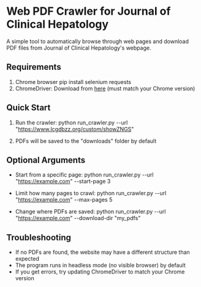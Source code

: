 # Web PDF Crawler for Journal of Clinical Hepatology

A simple tool to automatically browse through web pages and download PDF files from Journal of Clinical Hepatology's webpage.

## Requirements

1. Chrome browser
pip install selenium requests
2. ChromeDriver: Download from [here](https://sites.google.com/chromium.org/driver/) (must match your Chrome version)

## Quick Start

1. Run the crawler:
python run_crawler.py --url "https://www.lcgdbzz.org/custom/showZNGS"

2. PDFs will be saved to the "downloads" folder by default

## Optional Arguments

- Start from a specific page:
python run_crawler.py --url "https://example.com" --start-page 3

- Limit how many pages to crawl:
python run_crawler.py --url "https://example.com" --max-pages 5

- Change where PDFs are saved:
python run_crawler.py --url "https://example.com" --download-dir "my_pdfs"

## Troubleshooting

- If no PDFs are found, the website may have a different structure than expected
- The program runs in headless mode (no visible browser) by default
- If you get errors, try updating ChromeDriver to match your Chrome version